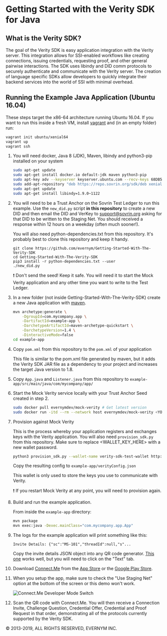 
# Getting Started with the Verity SDK for Java

## What is the Verity SDK?

The goal of the Verity SDK is easy application integration with the Verity server. This integration allows for SSI-enabled workflows like creating connections, issuing credentials, requesting proof, and other general pairwise interactions. The SDK uses libindy and DID comm protocols to securely authenticate and communicate with the Verity server. The creation of language specific SDKs allow developers to quickly integrate their backend services into the world of SSI with minimal overhead.

## Running the Example Java Application (Ubuntu 16.04)

These steps target the x86-64 architecture running Ubuntu 16.04. If you want to run this inside a fresh VM, install [vagrant](https://www.vagrantup.com/) and (in an empty folder) run:

```sh
vagrant init ubuntu/xenial64
vagrant up
vagrant ssh
```

1. You will need docker, Java 8 (JDK), Maven, libindy and python3-pip installed on your system

	```sh
	sudo apt-get update
	sudo apt-get install docker.io default-jdk maven python3-pip
	sudo apt-key adv --keyserver keyserver.ubuntu.com --recv-keys 68DB5E88
	sudo add-apt-repository "deb https://repo.sovrin.org/sdk/deb xenial master"
	sudo apt-get update
	sudo apt-get install libindy=1.9.0~1122
	```
	
2. You will need to be a Trust Anchor on the Sovrin Test Ledger to run this example. Use the `new_did.py` script **in this repository** to create a new DID and then email the DID and VerKey to [support@sovrin.org](mailto:support@sovrin.org) asking for that DID to be written to the Staging Net. You should received a response within 12 hours on a weekday (often much sooner!).

	You will also need python-dependencies.txt from this repository. It's probably best to clone this repository and keep it handy.

	```
	git clone https://github.com/evernym/Getting-Started-With-The-Verity-SDK
	cd Getting-Started-With-The-Verity-SDK
	pip3 install -r python-dependencies.txt --user
	./new_did.py
	```

	:exclamation: Don't send the seed! Keep it safe. You will need it to start the Mock Verity application and any other time you want to write to the Test Ledger.

3. In a new folder (not inside Getting-Started-With-The-Verity-SDK) create a new Java application with [maven](https://maven.apache.org/guides/getting-started/maven-in-five-minutes.html).
	
	```sh
	mvn archetype:generate \
		-DgroupId=com.mycompany.app \
		-DartifactId=example-app \
		-DarchetypeArtifactId=maven-archetype-quickstart \
		-DarchetypeVersion=1.4 \
		-DinteractiveMode=false
	cd example-app
	```

4. Copy `pom.xml` from this repository to the `pom.xml` of your application

	This file is similar to the pom.xml file generated by maven, but it adds the Verity SDK JAR file as a dependency to your project and increases the target Java version to 1.8.
	
5. Copy `App.java` and `Listener.java` from this repository to `example-app/src/main/java/com/mycompany/app/`

6. Start the Mock Verity service locally with your Trust Anchor Seed created in step 2.

	```sh
	sudo docker pull evernymdev/mock-verity # Get latest version
	sudo docker run -itd --rm --network host evernymdev/mock-verity <YOUR_TRUST_ANCHOR_SEED>
	```

7. Provision against Mock Verity

	This is the process whereby your application registers and exchanges keys with the Verity application. You will also need `provision_sdk.py` from this repository. Make sure to replace \<WALLET\_KEY\_HERE\> with a new wallet password.

	```sh
	python3 provision_sdk.py --wallet-name verity-sdk-test-wallet http://localhost:8080 <WALLET_KEY_HERE>
	```
	
	Copy the resulting config to `example-app/verityConfig.json`
	
	This wallet is only used to store the keys you use to communicate with Verity.
	
	:exclamation: If you restart Mock Verity at any point, you will need to provision again.


8. Build and run the example application.

	From inside the `example-app` directory:

	```sh
	mvn package
	mvn exec:java -Dexec.mainClass="com.mycompany.app.App"
	```
	
9. The logs for the example application will print something like this:
	
	```
	Invite Details: {"sc":"MS-101","threadId":null,"s"...
	```
	
	Copy the invite details JSON object into any QR code generator.  [This one](https://www.qr-code-generator.com/) works well, but you will need to click on the "Text" tab. 

10. Download [Connect.Me](https://connect.me/) from the [App Store](https://itunes.apple.com/us/app/connect-me/id1260651672?mt=8) or the [Google Play Store](https://play.google.com/store/apps/details?id=me.connect&hl=en).

11. When you setup the app, make sure to check the "Use Staging Net" option at the bottom of the screen or this demo won't work.

	![Connect.Me Developer Mode Switch](https://i.postimg.cc/pTrdMszg/IMG-0116.png)

12. Scan the QR code with Connect.Me. You will then receive a Connection Invite, Challenge Question, Credential Offer, Credential and Proof Request in that order, demonstrating all of the protocols currently supported by the Verity SDK.

© 2013-2019, ALL RIGHTS RESERVED, EVERNYM INC.